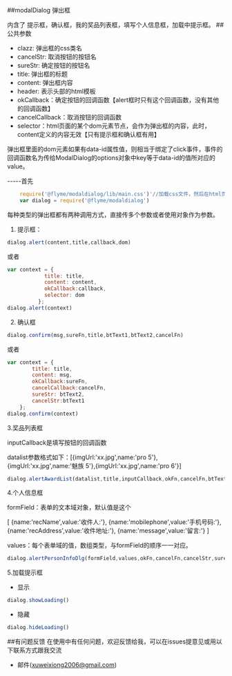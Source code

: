 ##modalDialog 弹出框

内含了 提示框，确认框，我的奖品列表框，填写个人信息框，加载中提示框。
##公共参数

 * clazz: 弹出框的css类名
 * cancelStr: 取消按钮的按钮名
 * sureStr: 确定按钮的按钮名
 * title: 弹出框的标题
 * content: 弹出框内容
 * header: 表示头部的html模板
 * okCallback：确定按钮的回调函数【alert框时只有这个回调函数，没有其他的回调函数】
 * cancelCallback：取消按钮的回调函数
 * selector：html页面的某个dom元素节点，会作为弹出框的内容，此时，content定义的内容无效【只有提示框和确认框有用】

弹出框里面的dom元素如果有data-id属性值，则相当于绑定了click事件，事件的回调函数名为传给ModalDialog的options对象中key等于data-id的值所对应的value。

 -----首先
```javascript
    require('@flyme/modaldialog/lib/main.css')'//加载css文件，然后在html页面可引用
    var dialog = require('@flyme/modaldialog')
```

每种类型的弹出框都有两种调用方式，直接传多个参数或者使用对象作为参数。

1. 提示框：
```javascript
dialog.alert(content,title,callback,dom)
```
或者
```javascript
var context = {
            title: title,
            content: content,
            okCallback:callback,
            selector: dom
          };
dialog.alert(context)
```
2. 确认框

```javascript
dialog.confirm(msg,sureFn,title,btText1,btText2,cancelFn)
```
或者
```javascript
var context = {
        title: title,
        content: msg,
        okCallback:sureFn,
        cancelCallback:cancelFn,
        sureStr: btText2,
        cancelStr:btText1
    };
dialog.confirm(context)
```
3.奖品列表框

inputCallback是填写按钮的回调函数

datalist参数格式如下：[{imgUrl:'xx.jpg',name:'pro 5'},{imgUrl:'xx.jpg',name:'魅族 5'},{imgUrl:'xx.jpg',name:'pro 6'}]
```javascript
dialog.alertAwardList(datalist,title,inputCallback,okFn,cancelFn,btText1,btText2)
```
4.个人信息框

formField：表单的文本域对象，默认值是这个

[
    {name:'recName',value:'收件人:'},
    {name:'mobilephone',value:'手机号码:'},
    {name:'recAddress',value:'收件地址:'},
    {name:'message',value:'留言:'}
]

values：每个表单域的值，数组类型，与formField的顺序一一对应。
```javascript
dialog.alertPersonInfoDlg(formField,values,okFn,cancelFn,cancelStr,sureStr)
```
5.加载提示框

* 显示
```javascript
dialog.showLoading()
```
* 隐藏
```javascript
dialog.hideLoading()
```

##有问题反馈
在使用中有任何问题，欢迎反馈给我，可以在issues提意见或用以下联系方式跟我交流

* 邮件(xuweixiong2006@gmail.com)
